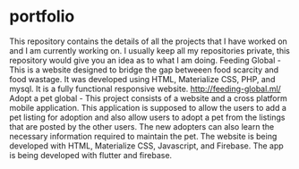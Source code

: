 # portfolio
This repository contains the details of all the projects that I have worked on and I am currently working on. I usually keep all my repositories private, this repository would give you an idea as to what I am doing.
Feeding Global - This is a website designed to bridge the gap betweeen food scarcity and food wastage. It was developed using HTML, Materialize CSS, PHP, and mysql. It is a fully functional responsive website.
http://feeding-global.ml/
Adopt a pet global - This project consists of a website and a cross platform mobile application. This application is supposed to allow the users to add a pet listing for adoption and also allow users to adopt a pet from the listings that are posted by the other users. The new adopters can also learn the necessary information required to maintain the pet. The website is being developed with HTML, Materialize CSS, Javascript, and Firebase. The app is being developed with flutter and firebase.


